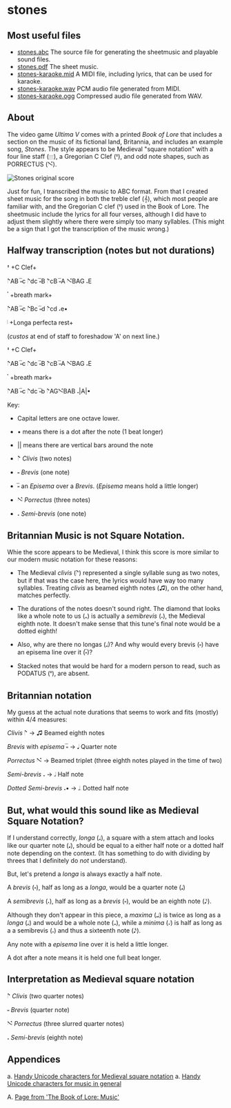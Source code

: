# stones

## Most useful files

* [stones.abc](/src/stones.abc) The source file for generating the
  sheetmusic and playable sound files.
* [stones.pdf](../../raw/master/objects/stones.pdf) The sheet music.
* [stones-karaoke.mid](../../raw/master/objects/stones-karaoke.mid) A
  MIDI file, including lyrics, that can be used for karaoke. 
* [stones-karaoke.wav](../../raw/master/objects/stones-karaoke.wav)
  PCM audio file generated from MIDI.
* [stones-karaoke.ogg](../../raw/master/objects/stones-karaoke.ogg)
  Compressed audio file generated from WAV.

## About

The video game *Ultima V* comes with a printed *Book of Lore* that
includes a section on the music of its fictional land, Britannia, and
includes an example song, *Stones*. The style appears to be Medieval
"square notation" with a four line staff (𝄙), a Gregorian C Clef (𝇐),
and odd note shapes, such as PORRECTUS (𝇙).

![Stones original score](../../raw/master/README.md.d/score.png "The original score of Stones")

Just for fun, I transcribed the music to ABC format. From that I
created sheet music for the song in both the treble clef (𝄞), which
most people are familiar with, and the Gregorian C clef (𝇐) used in
the Book of Lore. The sheetmusic include the lyrics for all four
verses, although I did have to adjust them slightly where there were
simply too many syllables. (This might be a sign that I got the
transcription of the music wrong.)

## Halfway transcription (notes but not durations)

𝇐 +C Clef+

𝇕AB 𝆸̅c 𝇕dc 𝆸̅B 𝇕cB 𝆸̅A 𝇙BAG 𝆺E

𝄒 +breath mark+

𝇕AB 𝆸̅c 𝇕Bc 𝆸̅d 𝇕cd 𝆺e•

𝇁 +Longa perfecta rest+

(*custos* at end of staff to foreshadow 'A' on next line.)

𝇐 +C Clef+

𝇕AB 𝆸̅c 𝇕dc 𝆸̅B 𝇕cB 𝆸̅A 𝇙BAG 𝆺E

𝄒 +breath mark+

𝇕AB 𝆸̅c 𝇕dc 𝆸̅b 𝇕AG𝇙BAB  𝆺|A|•

Key: 

* Capital letters are one octave lower.


* • means there is a dot after the note (1 beat longer)
* || means there are vertical bars around the note
* 𝇕 *Clivis* (two notes)
* 𝆸 *Brevis* (one note)
* 𝆸̅ an *Episema* over a *Brevis*. (*Episema* means hold a little longer)
* 𝇙 *Porrectus* (three notes)
* 𝆺 *Semi-brevis* (one note)

## Britannian Music is not Square Notation.

Whie the score appears to be Medieval, I think this score is more
similar to our modern music notation for these reasons:

* The Medieval *clivis* (𝇕) represented a single syllable sung as two
notes, but if that was the case here, the lyrics would have way too
many syllables. Treating *clivis* as beamed eighth notes (♫), on the
other hand, matches perfectly.

* The durations of the notes doesn't sound right. The diamond that
looks like a whole note to us (𝅝) is actually a *semibrevis* (𝆺), the
Medieval eighth note. It doesn't make sense that this tune's final
note would be a dotted eighth!

* Also, why are there no longas (𝆷)? And why would every brevis (𝆸)
have an episema line over it (𝆸̅)?

* Stacked notes that would be hard for a modern person to read, such
as PODATUS (𝇔), are absent.

## Britannian notation

My guess at the actual note durations that seems to work and fits
(mostly) within 4/4 measures:

*Clivis* 𝇕 → ♫ Beamed eighth notes

*Brevis* with *episema* 𝆸̅ → 𝅘𝅥 Quarter note

*Porrectus* 𝇙 → Beamed triplet (three eighth notes played in the time of two)

*Semi-brevis* 𝆺 → 𝅗𝅥 Half note

*Dotted Semi-brevis* 𝆺• → 𝅗𝅥𝅭 Dotted half note




## But, what would this sound like as Medieval Square Notation? 

If I understand correctly, *longa* (𝆷), a square with a stem attach
and looks like our quarter note (𝅘𝅥), should be equal to a either half
note or a dotted half note depending on the context. (It has something
to do with dividing by threes that I definitely do *not* understand).

But, let's pretend a *longa* is always exactly a half note.

A *brevis* (𝆸), half as long as a *longa*, would be a quarter
note (𝅘𝅥)

A *semibrevis* (𝆺), half as long as a *brevis* (𝆸), would be an eighth
note (𝅘𝅥𝅮). 

Although they don't appear in this piece, a *maxima* (𝆶) is twice as
long as a *longa* (𝆷) and would be a whole note (𝅝), while a *minima*
(𝆺𝅥) is half as long as a a semibrevis (𝆺) and thus a sixteenth note (𝅘𝅥𝅯).

Any note with a *episema* line over it is held a little longer.

A dot after a note means it is held one full beat longer.

## Interpretation as Medieval square notation

𝇕 *Clivis* (two quarter notes)

𝆸 *Brevis* (quarter note)

𝇙 *Porrectus* (three slurred quarter notes)

𝆺 *Semi-brevis* (eighth note)



## Appendices
a. [Handy Unicode characters for Medieval square notation](../../raw/master/objects/README.md.d/medieval.md)
a. [Handy Unicode characters for music in general](../../raw/master/objects/README.md.d/musical.md)

A. [Page from 'The Book of Lore: Music'](../../raw/master/README.md.d/The%20Book%20of%20Lore:%20Music.jpg "Copyright 1988 Lord British & Origin")



